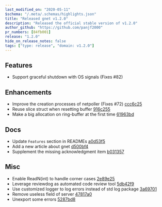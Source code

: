 ```yaml
---
last_modified_on: "2020-05-11"
$schema: "/.meta/.schemas/highlights.json"
title: "Released gnet v1.2.0"
description: "Released the official stable version of v1.2.0"
author_github: "https://github.com/panjf2000"
pr_numbers: [84fb001]
release: "1.2.0"
hide_on_release_notes: false
tags: ["type: release", "domain: v1.2.0"]
---
```


## Features

- Support graceful shutdown with OS signals (Fixes #82)

## Enhancements

- Improve the creation processes of netpoller (Fixes #72) [ccc6c25](https://github.com/panjf2000/gnet/commit/ccc6c25923404195e7fba960d6cdfb57d3a7cea4)
- Reuse slice struct when resetting buffer [916c255](https://github.com/panjf2000/gnet/commit/916c255de373b3ff73eaa10cb1f0bacc2c1b6e3f)
- Make a big allocation on ring-buffer at the first time [61963bd](https://github.com/panjf2000/gnet/commit/61963bd439beba73ef29c74b9870442c867e192a)

## Docs

- Update `Features` section in READMEs [a0d53f5](https://github.com/panjf2000/gnet/commit/a0d53f5061405901e17df4fa9760633edd9f1d98)
- Add a new article about gnet [d500bf4](https://github.com/panjf2000/gnet/commit/d500bf449f7808df210ff859014387a833c2f9f2)
- Supplement the missing acknowledgment item [b031357](https://github.com/panjf2000/gnet/commit/b031357ed623f630048a9222229e76c05cb7e6ef)

## Misc

- Enable ReadN(int) to handle corner cases [2e89e25](https://github.com/panjf2000/gnet/commit/2e89e255fd636371c0671542387e807bcd18a496)
- Leverage reviewdog as automated code review tool [5db42f9](https://github.com/panjf2000/gnet/commit/5db42f9413a7f17b6e6d8383f0e9c7c6dbf3a9d7)
- Use customized logger to log errors instead of std log package [3a69701](https://github.com/panjf2000/gnet/commit/3a697014af6c6a61828147d2def1f7a543e149b6)
- Remove useless field of server [47817a0](https://github.com/panjf2000/gnet/commit/47817a0b7098443d141e8857cbfc4d30f13b3965)
- Unexport some errors [5287bd8](https://github.com/panjf2000/gnet/commit/5287bd8bde31bbcdfc482810479cd6c773afdeeb)